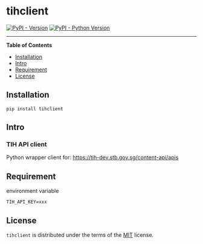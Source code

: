 # tihclient

[![PyPI - Version](https://img.shields.io/pypi/v/tihclient.svg)](https://pypi.org/project/tihclient)
[![PyPI - Python Version](https://img.shields.io/pypi/pyversions/tihclient.svg)](https://pypi.org/project/tihclient)

-----

**Table of Contents**

- [Installation](#installation)
- [Intro](#intro)
- [Requirement](#requirement)
- [License](#license)

## Installation

```console
pip install tihclient
```

## Intro
### TIH API client
Python wrapper client for:
https://tih-dev.stb.gov.sg/content-api/apis

## Requirement

environment variable
```
TIH_API_KEY=xxx
```

## License

`tihclient` is distributed under the terms of the [MIT](https://spdx.org/licenses/MIT.html) license.
